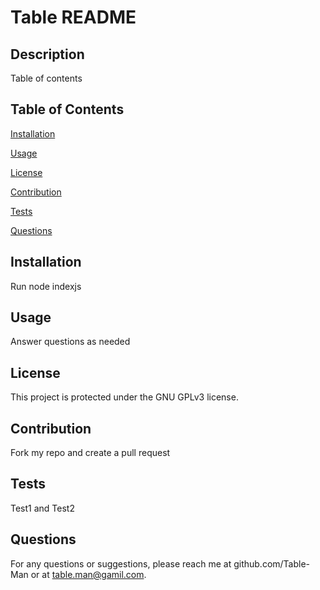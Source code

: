
# Table README

## Description
Table of contents

## Table of Contents

[Installation](#installation)

[Usage](#usage)

[License](#license)

[Contribution](#contribution)

[Tests](#tests)

[Questions](#questions)

## Installation
Run node indexjs

## Usage
Answer questions as needed

## License
This project is protected under the GNU GPLv3 license.

## Contribution
Fork my repo and create a pull request

## Tests
Test1 and Test2

## Questions
For any questions or suggestions, please reach me at github.com/Table-Man or at table.man@gamil.com.
